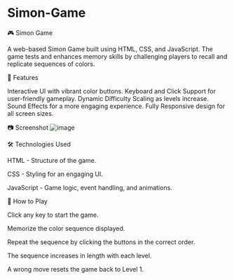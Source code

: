 # Simon-Game
🎮 Simon Game

A web-based Simon Game built using HTML, CSS, and JavaScript. The game tests and enhances memory skills by challenging players to recall and replicate sequences of colors.

🚀 Features

Interactive UI with vibrant color buttons.
Keyboard and Click Support for user-friendly gameplay.
Dynamic Difficulty Scaling as levels increase.
Sound Effects for a more engaging experience.
Fully Responsive design for all screen sizes.

📷 Screenshot
![image](https://github.com/user-attachments/assets/f324b9e6-dade-4608-aac7-3be6945c870e)


🛠️ Technologies Used

HTML - Structure of the game.

CSS - Styling for an engaging UI.

JavaScript - Game logic, event handling, and animations.

🏁 How to Play

Click any key to start the game.

Memorize the color sequence displayed.

Repeat the sequence by clicking the buttons in the correct order.

The sequence increases in length with each level.

A wrong move resets the game back to Level 1.

